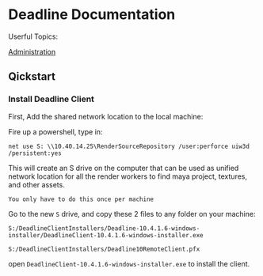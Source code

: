 # Deadline Documentation

Userful Topics:

[Administration](./Documents/Admin.md)

## Qickstart

### Install Deadline Client
First, Add the shared network location to the local machine:

Fire up a powershell, type in:
```
net use S: \\10.40.14.25\RenderSourceRepository /user:perforce uiw3d /persistent:yes
```
This will create an S drive on the computer that can be used as unified network location for all the render workers to find maya project, textures, and other assets.

```You only have to do this once per machine```


Go to the new ```S``` drive, and copy these 2 files to any folder on your machine:

```
S:/DeadlineClientInstallers/Deadline-10.4.1.6-windows-installer/DeadlineClient-10.4.1.6-windows-installer.exe
```

```
S:/DeadlineClientInstallers/Deadline10RemoteClient.pfx
```

open ```DeadlineClient-10.4.1.6-windows-installer.exe``` to install the client.


